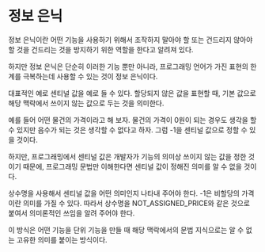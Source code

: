 # 정보 은닉

정보 은닉이란 어떤 기능을 사용하기 위해서 조작하지 말아야 할 또는 건드리지 않아야 할 것을 건드리는 것을 방지하기 위한 역할을 한다고 알려져 있다.

하지만 정보 은닉은 단순히 이러한 기능 뿐만 아니라, 프로그래밍 언어가 가진 표현의 한계를 극복하는데 사용할 수 있는 것이 정보 은닉이다.

대표적인 예로 센티널 값을 예로 들 수 있다. 할당되지 않은 값을 표현할 때, 기본 값으로 해당 맥락에서 쓰이지 않는 값으로 두는 것을 의미한다.

예를 들어 어떤 물건의 가격이라고 해 보자. 물건의 가격이 0원이 되는 경우도 생각을 할 수 있지만 음수가 되는 것은 생각할 수 없다고 하자. 그럼 -1을 센티널 값으로 정할 수 있을 것이다.

하지만, 프로그래밍에서 센티널 값은 개발자가 기능의 의미상 쓰이지 않는 값을 정한 것이기 때문에, 프로그래밍 문법만 이해한다면 센티널 값이 정해진 의미를 알 수 없을 것이다.

상수명을 사용해서 센티널 값을 어떤 의미인지 나타내 주어야 한다. -1은 비할당의 가격이란 의미를 가질 수 있다. 따라서 상수명을 NOT_ASSIGNED_PRICE와 같은 것으로 붙여서 의미론적인 쓰임을 알려 주어야 한다.

이 방식은 어떤 기능을 단위 기능을 만들 때 해당 맥락에서의 문법 지식으로는 알 수 없는 고유한 의미를 붙이는 방식이다.
